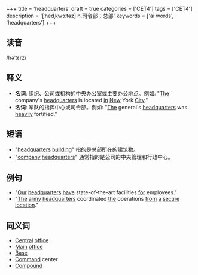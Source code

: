 +++
title = 'headquarters'
draft = true
categories = ['CET4']
tags = ['CET4']
description = '[ˈhedˌkwɔːtəz] n.司令部；总部'
keywords = ['ai words', 'headquarters']
+++

## 读音
/həˈtɛrz/

## 释义
- **名词**: 组织、公司或机构的中央办公室或主要办公地点。例如: "[The](/zh/post/the/) company's [headquarters](/zh/post/headquarters/) is located [in](/zh/post/in/) [New](/zh/post/new/) York [City](/zh/post/city/)."
- **名词**: 军队的指挥中心或司令部。例如: "[The](/zh/post/the/) general's [headquarters](/zh/post/headquarters/) was [heavily](/zh/post/heavily/) fortified."

## 短语
- "[headquarters](/zh/post/headquarters/) [building](/zh/post/building/)" 指的是总部所在的建筑物。
- "[company](/zh/post/company/) [headquarters](/zh/post/headquarters/)" 通常指的是公司的中央管理和行政中心。

## 例句
- "[Our](/zh/post/our/) [headquarters](/zh/post/headquarters/) [have](/zh/post/have/) state-of-the-art facilities [for](/zh/post/for/) employees."
- "[The](/zh/post/the/) [army](/zh/post/army/) [headquarters](/zh/post/headquarters/) coordinated [the](/zh/post/the/) operations [from](/zh/post/from/) [a](/zh/post/a/) [secure](/zh/post/secure/) [location](/zh/post/location/)."

## 同义词
- [Central](/zh/post/central/) [office](/zh/post/office/)
- [Main](/zh/post/main/) [office](/zh/post/office/)
- [Base](/zh/post/base/)
- [Command](/zh/post/command/) center
- [Compound](/zh/post/compound/)
